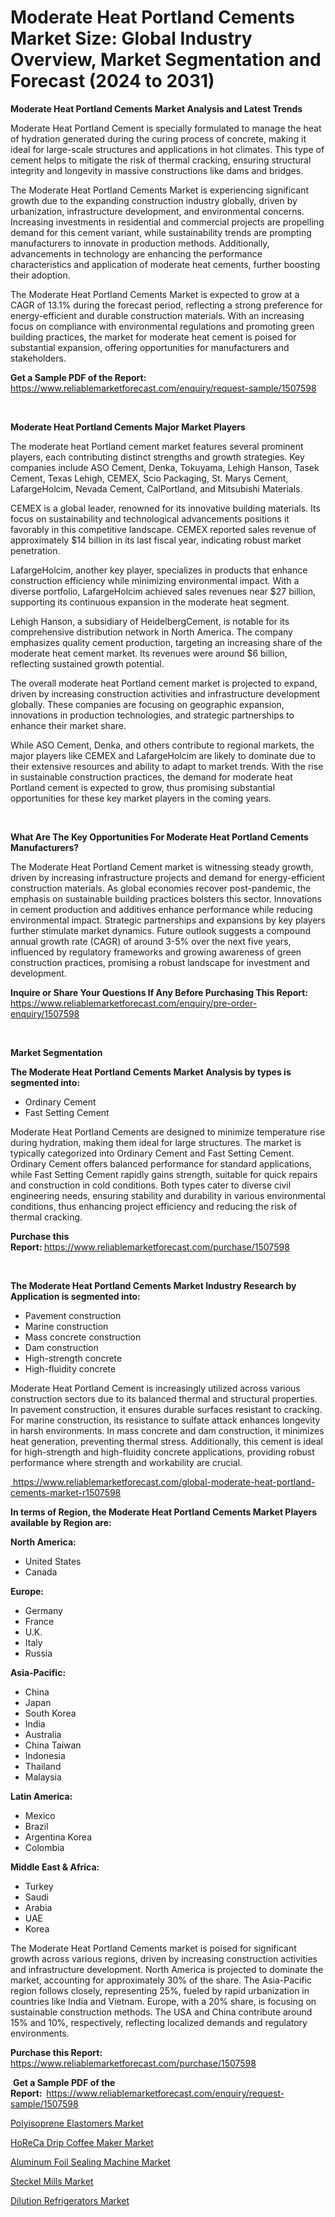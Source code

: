 <p><h1>Moderate Heat Portland Cements Market Size: Global Industry Overview, Market Segmentation and Forecast (2024 to 2031)</h1></p><p><strong>Moderate Heat Portland Cements Market Analysis and Latest Trends</strong></p>
<p><p>Moderate Heat Portland Cement is specially formulated to manage the heat of hydration generated during the curing process of concrete, making it ideal for large-scale structures and applications in hot climates. This type of cement helps to mitigate the risk of thermal cracking, ensuring structural integrity and longevity in massive constructions like dams and bridges.</p><p>The Moderate Heat Portland Cements Market is experiencing significant growth due to the expanding construction industry globally, driven by urbanization, infrastructure development, and environmental concerns. Increasing investments in residential and commercial projects are propelling demand for this cement variant, while sustainability trends are prompting manufacturers to innovate in production methods. Additionally, advancements in technology are enhancing the performance characteristics and application of moderate heat cements, further boosting their adoption.</p><p>The Moderate Heat Portland Cements Market is expected to grow at a CAGR of 13.1% during the forecast period, reflecting a strong preference for energy-efficient and durable construction materials. With an increasing focus on compliance with environmental regulations and promoting green building practices, the market for moderate heat cement is poised for substantial expansion, offering opportunities for manufacturers and stakeholders.</p></p>
<p><strong>Get a Sample PDF of the Report:&nbsp;</strong> <a href="https://www.reliablemarketforecast.com/enquiry/request-sample/1507598?utm_campaign=1167&utm_medium=2&utm_source=Github&utm_content=ia&utm_term=18102024&utm_id=moderate-heat-portland-cements">https://www.reliablemarketforecast.com/enquiry/request-sample/1507598</a></p>
<p>&nbsp;</p>
<p><strong>Moderate Heat Portland Cements Major Market Players</strong></p>
<p><p>The moderate heat Portland cement market features several prominent players, each contributing distinct strengths and growth strategies. Key companies include ASO Cement, Denka, Tokuyama, Lehigh Hanson, Tasek Cement, Texas Lehigh, CEMEX, Scio Packaging, St. Marys Cement, LafargeHolcim, Nevada Cement, CalPortland, and Mitsubishi Materials.</p><p>CEMEX is a global leader, renowned for its innovative building materials. Its focus on sustainability and technological advancements positions it favorably in this competitive landscape. CEMEX reported sales revenue of approximately $14 billion in its last fiscal year, indicating robust market penetration.</p><p>LafargeHolcim, another key player, specializes in products that enhance construction efficiency while minimizing environmental impact. With a diverse portfolio, LafargeHolcim achieved sales revenues near $27 billion, supporting its continuous expansion in the moderate heat segment.</p><p>Lehigh Hanson, a subsidiary of HeidelbergCement, is notable for its comprehensive distribution network in North America. The company emphasizes quality cement production, targeting an increasing share of the moderate heat cement market. Its revenues were around $6 billion, reflecting sustained growth potential.</p><p>The overall moderate heat Portland cement market is projected to expand, driven by increasing construction activities and infrastructure development globally. These companies are focusing on geographic expansion, innovations in production technologies, and strategic partnerships to enhance their market share. </p><p>While ASO Cement, Denka, and others contribute to regional markets, the major players like CEMEX and LafargeHolcim are likely to dominate due to their extensive resources and ability to adapt to market trends. With the rise in sustainable construction practices, the demand for moderate heat Portland cement is expected to grow, thus promising substantial opportunities for these key market players in the coming years.</p></p>
<p>&nbsp;</p>
<p><strong>What Are The Key Opportunities For Moderate Heat Portland Cements Manufacturers?</strong></p>
<p><p>The Moderate Heat Portland Cement market is witnessing steady growth, driven by increasing infrastructure projects and demand for energy-efficient construction materials. As global economies recover post-pandemic, the emphasis on sustainable building practices bolsters this sector. Innovations in cement production and additives enhance performance while reducing environmental impact. Strategic partnerships and expansions by key players further stimulate market dynamics. Future outlook suggests a compound annual growth rate (CAGR) of around 3-5% over the next five years, influenced by regulatory frameworks and growing awareness of green construction practices, promising a robust landscape for investment and development.</p></p>
<p><strong>Inquire or Share Your Questions If Any Before Purchasing This Report:</strong> <a href="https://www.reliablemarketforecast.com/enquiry/pre-order-enquiry/1507598?utm_campaign=1167&utm_medium=2&utm_source=Github&utm_content=ia&utm_term=18102024&utm_id=moderate-heat-portland-cements">https://www.reliablemarketforecast.com/enquiry/pre-order-enquiry/1507598</a></p>
<p>&nbsp;</p>
<p><strong>Market Segmentation</strong></p>
<p><strong>The Moderate Heat Portland Cements Market Analysis by types is segmented into:</strong></p>
<p><ul><li>Ordinary Cement</li><li>Fast Setting Cement</li></ul></p>
<p><p>Moderate Heat Portland Cements are designed to minimize temperature rise during hydration, making them ideal for large structures. The market is typically categorized into Ordinary Cement and Fast Setting Cement. Ordinary Cement offers balanced performance for standard applications, while Fast Setting Cement rapidly gains strength, suitable for quick repairs and construction in cold conditions. Both types cater to diverse civil engineering needs, ensuring stability and durability in various environmental conditions, thus enhancing project efficiency and reducing the risk of thermal cracking.</p></p>
<p><strong>Purchase this Report:&nbsp;</strong><a href="https://www.reliablemarketforecast.com/purchase/1507598?utm_campaign=1167&utm_medium=2&utm_source=Github&utm_content=ia&utm_term=18102024&utm_id=moderate-heat-portland-cements">https://www.reliablemarketforecast.com/purchase/1507598</a></p>
<p>&nbsp;</p>
<p><strong>The Moderate Heat Portland Cements Market Industry Research by Application is segmented into:</strong></p>
<p><ul><li>Pavement construction</li><li>Marine construction</li><li>Mass concrete construction</li><li>Dam construction</li><li>High-strength concrete</li><li>High-fluidity concrete</li></ul></p>
<p><p>Moderate Heat Portland Cement is increasingly utilized across various construction sectors due to its balanced thermal and structural properties. In pavement construction, it ensures durable surfaces resistant to cracking. For marine construction, its resistance to sulfate attack enhances longevity in harsh environments. In mass concrete and dam construction, it minimizes heat generation, preventing thermal stress. Additionally, this cement is ideal for high-strength and high-fluidity concrete applications, providing robust performance where strength and workability are crucial.</p></p>
<p><a href="https://www.reliablemarketforecast.com/global-moderate-heat-portland-cements-market-r1507598?utm_campaign=1167&utm_medium=2&utm_source=Github&utm_content=ia&utm_term=18102024&utm_id=moderate-heat-portland-cements">&nbsp;https://www.reliablemarketforecast.com/global-moderate-heat-portland-cements-market-r1507598</a></p>
<p><strong>In terms of Region, the Moderate Heat Portland Cements Market Players available by Region are:</strong></p>
<p>
    <p> <strong> North America: </strong>
        <ul>
            <li>United States</li>
            <li>Canada</li>
        </ul>
        </p> 
    <p> <strong> Europe: </strong>
        <ul>
            <li>Germany</li>
            <li>France</li>
            <li>U.K.</li>
            <li>Italy</li>
            <li>Russia</li>
        </ul>
        </p> 
    <p> <strong> Asia-Pacific: </strong>
        <ul>
            <li>China</li>
            <li>Japan</li>
            <li>South Korea</li>
            <li>India</li>
            <li>Australia</li>
            <li>China Taiwan</li>
            <li>Indonesia</li>
            <li>Thailand</li>
            <li>Malaysia</li>
        </ul>
        </p> 
    <p> <strong> Latin America: </strong>
        <ul>
            <li>Mexico</li>
            <li>Brazil</li>
            <li>Argentina Korea</li>
            <li>Colombia</li>
        </ul>
        </p> 
    <p> <strong> Middle East & Africa: </strong>
        <ul>
            <li>Turkey</li>
            <li>Saudi</li>
            <li>Arabia</li>
            <li>UAE</li>
            <li>Korea</li>
        </ul>
    </p>
    </p>
<p><p>The Moderate Heat Portland Cements market is poised for significant growth across various regions, driven by increasing construction activities and infrastructure development. North America is projected to dominate the market, accounting for approximately 30% of the share. The Asia-Pacific region follows closely, representing 25%, fueled by rapid urbanization in countries like India and Vietnam. Europe, with a 20% share, is focusing on sustainable construction methods. The USA and China contribute around 15% and 10%, respectively, reflecting localized demands and regulatory environments.</p></p>
<p><strong>Purchase this Report: </strong><a href="https://www.reliablemarketforecast.com/purchase/1507598?utm_campaign=1167&utm_medium=2&utm_source=Github&utm_content=ia&utm_term=18102024&utm_id=moderate-heat-portland-cements">https://www.reliablemarketforecast.com/purchase/1507598</a></p>
<p>&nbsp;<strong>Get a Sample PDF of the Report:&nbsp;&nbsp;</strong><a href="https://www.reliablemarketforecast.com/enquiry/request-sample/1507598?utm_campaign=1167&utm_medium=2&utm_source=Github&utm_content=ia&utm_term=18102024&utm_id=moderate-heat-portland-cements">https://www.reliablemarketforecast.com/enquiry/request-sample/1507598</a></p>
<p><strong></strong></p>
<p><p><a href="https://github.com/wendisyqf/Market-Research-Report-List-1/blob/main/polyisoprene-elastomers-market.md?utm_campaign=1167&utm_medium=2&utm_source=Github&utm_content=ia&utm_term=18102024&utm_id=moderate-heat-portland-cements">Polyisoprene Elastomers Market</a></p><p><a href="https://github.com/brindal51/Market-Research-Report-List-1/blob/main/horeca-drip-coffee-maker-market.md?utm_campaign=1167&utm_medium=2&utm_source=Github&utm_content=ia&utm_term=18102024&utm_id=moderate-heat-portland-cements">HoReCa Drip Coffee Maker Market</a></p><p><a href="https://www.linkedin.com/pulse/mapping-aluminum-foil-sealing-machine-market-trends-challenges-igd2f?utm_campaign=1167&utm_medium=2&utm_source=Github&utm_content=ia&utm_term=18102024&utm_id=moderate-heat-portland-cements">Aluminum Foil Sealing Machine Market</a></p><p><a href="https://issuu.com/reportprime-2/docs/steckel-mills-market-size-2030.pptx_50ce8fa8a664f6?utm_campaign=1167&utm_medium=2&utm_source=Github&utm_content=ia&utm_term=18102024&utm_id=moderate-heat-portland-cements">Steckel Mills Market</a></p><p><a href="https://issuu.com/reportprime-2/docs/dilution-refrigerators-market-size-_2b19eecbfbbdb0?utm_campaign=1167&utm_medium=2&utm_source=Github&utm_content=ia&utm_term=18102024&utm_id=moderate-heat-portland-cements">Dilution Refrigerators Market</a></p></p>